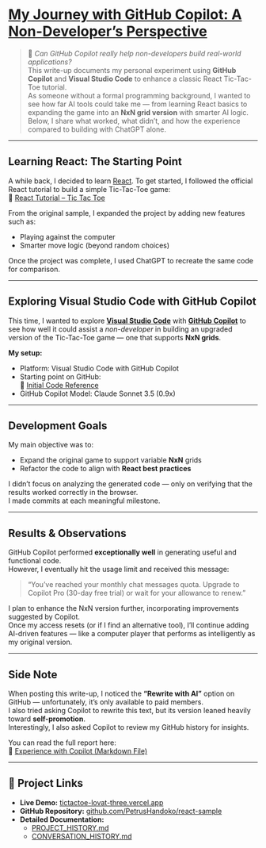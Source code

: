# [My Journey with GitHub Copilot: A Non-Developer’s Perspective](https://github.com/PetrusHandoko/react-sample/blob/main/EXPERIENCE_WITH_COPILOT.md)

> 🧠 *Can GitHub Copilot really help non-developers build real-world applications?*  
> This write-up documents my personal experiment using **GitHub Copilot** and **Visual Studio Code** to enhance a classic React Tic-Tac-Toe tutorial.  
> As someone without a formal programming background, I wanted to see how far AI tools could take me — from learning React basics to expanding the game into an **NxN grid version** with smarter AI logic.  
> Below, I share what worked, what didn’t, and how the experience compared to building with ChatGPT alone.

---

## Learning React: The Starting Point

A while back, I decided to learn [React](https://react.dev/). To get started, I followed the official React tutorial to build a simple Tic-Tac-Toe game:  
🔗 [React Tutorial – Tic Tac Toe](https://react.dev/learn/tutorial-tic-tac-toe)

From the original sample, I expanded the project by adding new features such as:
- Playing against the computer  
- Smarter move logic (beyond random choices)

Once the project was complete, I used ChatGPT to recreate the same code for comparison.

---

## Exploring Visual Studio Code with GitHub Copilot

This time, I wanted to explore **[Visual Studio Code](https://code.visualstudio.com/)** with **[GitHub Copilot](https://github.com/features/copilot)** to see how well it could assist a *non-developer* in building an upgraded version of the Tic-Tac-Toe game — one that supports **NxN grids**.

**My setup:**
- Platform: Visual Studio Code with GitHub Copilot  
- Starting point on GitHub:  
  🔗 [Initial Code Reference](https://github.com/PetrusHandoko/react-sample/tree/edfed6f32333e90373f40137c5c520f36d964788)  
- GitHub Copilot Model: Claude Sonnet 3.5 (0.9x)

---

## Development Goals

My main objective was to:
- Expand the original game to support variable **NxN** grids  
- Refactor the code to align with **React best practices**  

I didn’t focus on analyzing the generated code — only on verifying that the results worked correctly in the browser.  
I made commits at each meaningful milestone.

---

## Results & Observations

GitHub Copilot performed **exceptionally well** in generating useful and functional code.  
However, I eventually hit the usage limit and received this message:

> “You’ve reached your monthly chat messages quota. Upgrade to Copilot Pro (30-day free trial) or wait for your allowance to renew.”

I plan to enhance the NxN version further, incorporating improvements suggested by Copilot.  
Once my access resets (or if I find an alternative tool), I’ll continue adding AI-driven features — like a computer player that performs as intelligently as my original version.

---

## Side Note

When posting this write-up, I noticed the **“Rewrite with AI”** option on GitHub — unfortunately, it’s only available to paid members.  
I also tried asking Copilot to rewrite this text, but its version leaned heavily toward **self-promotion**.  
Interestingly, I also asked Copilot to review my GitHub history for insights.

You can read the full report here:  
📄 [Experience with Copilot (Markdown File)](https://github.com/PetrusHandoko/react-sample/blob/main/EXPERIENCE_WITH_COPILOT.md)

---

## 🔗 Project Links

- **Live Demo:** [tictactoe-lovat-three.vercel.app](https://tictactoe-lovat-three.vercel.app)  
- **GitHub Repository:** [github.com/PetrusHandoko/react-sample](https://github.com/PetrusHandoko/react-sample)  
- **Detailed Documentation:**  
  - [PROJECT_HISTORY.md](https://github.com/PetrusHandoko/react-sample/blob/main/PROJECT_HISTORY.md)  
  - [CONVERSATION_HISTORY.md](https://github.com/PetrusHandoko/react-sample/blob/main/CONVERSATION_HISTORY.md)